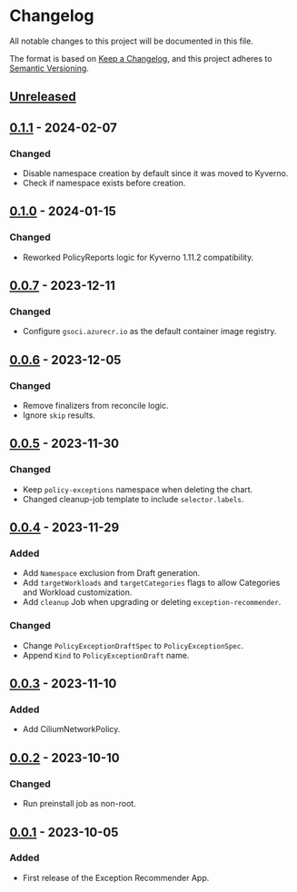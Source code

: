 # Changelog

All notable changes to this project will be documented in this file.

The format is based on [Keep a Changelog](https://keepachangelog.com/en/1.0.0/),
and this project adheres to [Semantic Versioning](https://semver.org/spec/v2.0.0.html).

## [Unreleased]

## [0.1.1] - 2024-02-07

### Changed

- Disable namespace creation by default since it was moved to Kyverno.
- Check if namespace exists before creation.

## [0.1.0] - 2024-01-15

### Changed

- Reworked PolicyReports logic for Kyverno 1.11.2 compatibility.

## [0.0.7] - 2023-12-11

### Changed

- Configure `gsoci.azurecr.io` as the default container image registry.

## [0.0.6] - 2023-12-05

### Changed

- Remove finalizers from reconcile logic.
- Ignore `skip` results.

## [0.0.5] - 2023-11-30

### Changed

- Keep `policy-exceptions` namespace when deleting the chart.
- Changed cleanup-job template to include `selector.labels`.

## [0.0.4] - 2023-11-29

### Added

- Add `Namespace` exclusion from Draft generation.
- Add `targetWorkloads` and `targetCategories` flags to allow Categories and Workload customization.
- Add `cleanup` Job when upgrading or deleting `exception-recommender`.

### Changed

- Change `PolicyExceptionDraftSpec` to `PolicyExceptionSpec`.
- Append `Kind` to `PolicyExceptionDraft` name.

## [0.0.3] - 2023-11-10

### Added

- Add CiliumNetworkPolicy.

## [0.0.2] - 2023-10-10

### Changed

- Run preinstall job as non-root.

## [0.0.1] - 2023-10-05

### Added

- First release of the Exception Recommender App.

[Unreleased]: https://github.com/giantswarm/exception-recommender/compare/v0.1.1...HEAD
[0.1.1]: https://github.com/giantswarm/exception-recommender/compare/v0.1.0...v0.1.1
[0.1.0]: https://github.com/giantswarm/exception-recommender/compare/v0.0.7...v0.1.0
[0.0.7]: https://github.com/giantswarm/exception-recommender/compare/v0.0.6...v0.0.7
[0.0.6]: https://github.com/giantswarm/exception-recommender/compare/v0.0.5...v0.0.6
[0.0.5]: https://github.com/giantswarm/exception-recommender/compare/v0.0.4...v0.0.5
[0.0.4]: https://github.com/giantswarm/exception-recommender/compare/v0.0.3...v0.0.4
[0.0.3]: https://github.com/giantswarm/exception-recommender/compare/v0.0.2...v0.0.3
[0.0.2]: https://github.com/giantswarm/exception-recommender/compare/v0.0.1...v0.0.2
[0.0.1]: https://github.com/giantswarm/exception-recommender/releases/tag/v0.0.1
